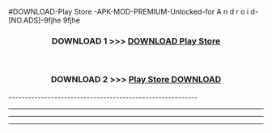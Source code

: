 #DOWNLOAD-Play Store -APK-MOD-PREMIUM-Unlocked-for A n d r o i d-[NO.ADS]-9fjhe 9fjhe 



<div align="center">

<h3>DOWNLOAD 1 >>> <a href="https://getmod2.web.app/?judul=Play Store ">DOWNLOAD Play Store </a></h3><br>

<h3>DOWNLOAD 2 >>> <a href="https://getmod2.web.app/?judul=Play Store ">Play Store  DOWNLOAD </a></h3>

</div>
----------------------------------------------------------

----------------------------------------------------------

----------------------------------------------------------

----------------------------------------------------------



